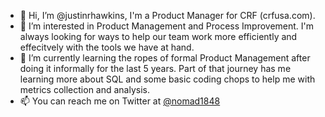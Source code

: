 - 👋 Hi, I’m @justinrhawkins, I'm a Product Manager for CRF (crfusa.com).
- 👀 I’m interested in Product Management and Process Improvement. I'm always looking for ways to help our team work more efficiently and effecitvely with the tools we have at hand.
- 🌱 I’m currently learning the ropes of formal Product Management after doing it informally for the last 5 years. Part of that journey has me learning more about SQL and some basic coding chops to help me with metrics collection and analysis.
- 📫 You can reach me on Twitter at [@nomad1848](https://twitter.com/nomad1848)

<!---
justinrhawkins/justinrhawkins is a ✨ special ✨ repository because its `README.md` (this file) appears on your GitHub profile.
You can click the Preview link to take a look at your changes.
--->
